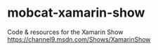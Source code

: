 # mobcat-xamarin-show
Code &amp; resources for the Xamarin Show https://channel9.msdn.com/Shows/XamarinShow
